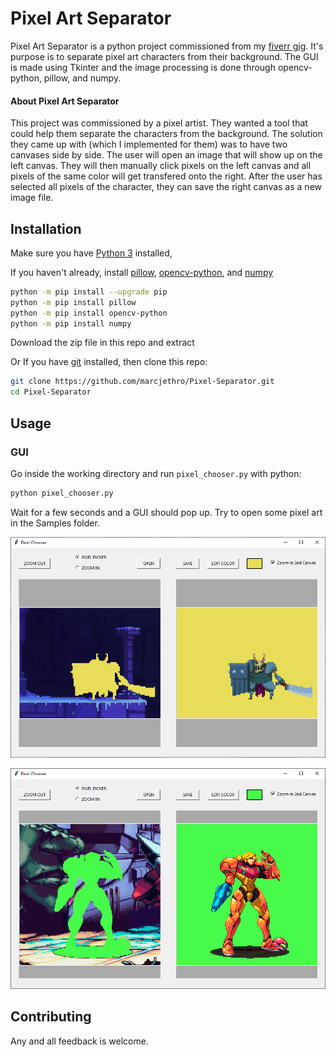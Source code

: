 # Pixel Art Separator
Pixel Art Separator is a python project commissioned from my [fiverr gig](https://www.fiverr.com/marcjethro). It's purpose is to separate pixel art characters from their background. The GUI is made using Tkinter and the image processing is done through opencv-python, pillow, and numpy.


#### About Pixel Art Separator

This project was commissioned by a pixel artist. They wanted a tool that could help them separate the characters from the background. The solution they came up with (which I implemented for them) was to have two canvases side by side. The user will open an image that will show up on the left canvas. They will then manually click pixels on the left canvas and all pixels of the same color will get transfered onto the right. After the user has selected all pixels of the character, they can save the right canvas as a new image file.

## Installation

Make sure you have [Python 3](https://www.python.org/downloads/) installed,

If you haven't already, install [pillow](https://pypi.org/project/Pillow/), [opencv-python](https://pypi.org/project/opencv-python/), and [numpy](https://pypi.org/project/numpy/)
```bash
python -m pip install --upgrade pip
python -m pip install pillow
python -m pip install opencv-python
python -m pip install numpy
```
Download the zip file in this repo and extract

Or If you have [git](https://github.com/git-guides/install-git) installed, then clone this repo:

```bash
git clone https://github.com/marcjethro/Pixel-Separator.git
cd Pixel-Separator
```

## Usage
### GUI
Go inside the working directory and run `pixel_chooser.py` with python:
```bash
python pixel_chooser.py
```
Wait for a few seconds and a GUI should pop up. Try to open some pixel art in the Samples folder.


![Gui Picture](screenshot.png)


![Gui Picture2](screenshot2.png)


## Contributing
Any and all feedback is welcome.
